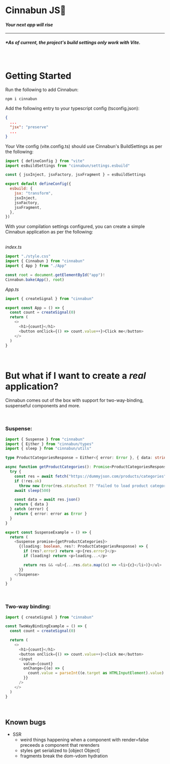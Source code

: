 # **Cinnabun JS**🥧

#### _Your next app will rise_

---

##### \*_As of current, the project's build settings only work with Vite._

<br >

# Getting Started

Run the following to add Cinnabun:

`npm i cinnabun`

Add the following entry to your typescript config (tsconfig.json):

```json
{
  ...
  "jsx": "preserve"
  ...
}
```

Your Vite config (vite.config.ts) should use Cinnabun's BuildSettings as per the following:

```js
import { defineConfig } from "vite"
import esBuildSettings from "cinnabun/settings.esbuild"

const { jsxInject, jsxFactory, jsxFragment } = esBuildSettings

export default defineConfig({
  esbuild: {
    jsx: "transform",
    jsxInject,
    jsxFactory,
    jsxFragment,
  },
})
```

With your compilation settings configured, you can create a simple Cinnabun application as per the following:
<br />
<br />

_index.ts_

```js
import "./style.css"
import { Cinnabun } from "cinnabun"
import { App } from "./App"

const root = document.getElementById("app")!
Cinnabun.bake(App(), root)
```

_App.ts_

```js
import { createSignal } from "cinnabun"

export const App = () => {
  const count = createSignal(0)
  return (
    <>
      <h1>{count}</h1>
      <button onClick={() => count.value++}>Click me</button>
    </>
  )
}
```

<br>

# But what if I want to create a _real_ application?

Cinnabun comes out of the box with support for two-way-binding, suspenseful components and more.

<br>

### **Suspense:**

```ts
import { Suspense } from "cinnabun"
import { Either } from "cinnabun/types"
import { sleep } from "cinnabun/utils"

type ProductCategoriesResponse = Either<{ error: Error }, { data: string[] }>

async function getProductCategories(): Promise<ProductCategoriesResponse> {
  try {
    const res = await fetch("https://dummyjson.com/products/categories")
    if (!res.ok)
      throw new Error(res.statusText ?? "Failed to load product categories")
    await sleep(500)

    const data = await res.json()
    return { data }
  } catch (error) {
    return { error: error as Error }
  }
}

export const SuspenseExample = () => {
  return (
    <Suspense promise={getProductCategories}>
      {(loading: boolean, res?: ProductCategoriesResponse) => {
        if (res?.error) return <p>{res.error}</p>
        if (loading) return <p>loading...</p>

        return res && <ul>{...res.data.map((c) => <li>{c}</li>)}</ul>
      }}
    </Suspense>
  )
}
```

<br>

### **Two-way binding:**

```js
import { createSignal } from "cinnabun"

const TwoWayBindingExample = () => {
  const count = createSignal(0)

  return (
    <>
      <h1>{count}</h1>
      <button onClick={() => count.value++}>click me</button>
      <input
        value={count}
        onChange={(e) => {
          count.value = parseInt((e.target as HTMLInputElement).value)
        }}
      />
    </>
  )
}
```

<br>

## Known bugs

- SSR
  - weird things happening when a component with render=false preceeds a component that rerenders
  - styles get serialized to [object Object]
  - fragments break the dom-vdom hydration
